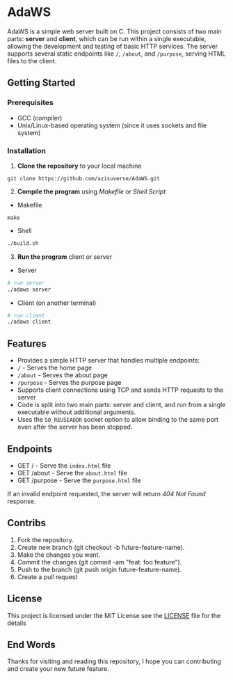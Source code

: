 # AdaWS

AdaWS is a simple web server built on C. This project consists of two main parts: **server** and **client**, which can be run within a single executable, allowing the development and testing of basic HTTP services. The server supports several static endpoints like `/`, `/about`, and `/purpose`, serving HTML files to the client.



## Getting Started
### Prerequisites

- GCC (compiler)
- Unix/Linux-based operating system (since it uses sockets and file system)

### Installation

1. **Clone the repository** to your local machine

```git
git clone https://github.com/azisuverse/AdaWS.git
```

2. **Compile the program** using *Makefile* or *Shell Script*

- Makefile

```make
make
```

- Shell

```sh
./build.sh
```

3. **Run the program** client or server

- Server

```sh
# run server
./adaws server
```

- Client (on another terminal)

```sh
# run client
./adaws client
```


## Features

- Provides a simple HTTP server that handles multiple endpoints:
- `/` - Serves the home page
- `/about` - Serves the about page
- `/purpose` - Serves the purpose page
- Supports client connections using TCP and sends HTTP requests to the server
- Code is split into two main parts: server and client, and run from a single executable without additional arguments.
- Uses the `SO_REUSEADDR` socket option to allow binding to the same port even after the server has been stopped.

## Endpoints

- GET / - Serve the `index.html` file
- GET /about - Serve the `about.html` file
- GET /purpose - Serve the `purpose.html` file

If an invalid endpoint requested, the server will return *404 Not Found* response.

## Contribs

1. Fork the repository.
2. Create new branch (git checkout -b future-feature-name).
3. Make the changes you want.
4. Commit the changes (git commit -am "feat: foo feature").
5. Push to the branch (git push origin future-feature-name).
6. Create a pull request

## License

This project is licensed under the MIT License see the [LICENSE](https://github.com/azisuverse/AdaWS/LICENSE) file for the details

## End Words
Thanks for visiting and reading this repository, I hope you can contributing and create your new future feature.
